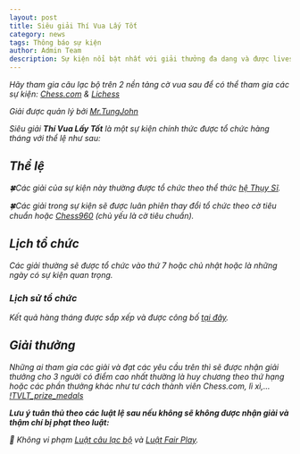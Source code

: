 ```yaml
---
layout: post
title: Siêu giải Thí Vua Lấy Tốt
category: news
tags: Thông báo sự kiện
author: Admin Team
description: Sự kiện nổi bật nhất với giải thưởng đa dang và được livestream trực tiếp trên Youtube
---
```


<i>Hãy tham gia câu lạc bộ trên 2 nền tảng cờ vua sau để có thể tham gia các sự kiện: [Chess.com](https://link.chess.com/club/0CVQh6) & [Lichess](https://lichess.org/team/thi-vua-lay-tot-tungjohn-playing-chess)

*Giải được quản lý bởi [Mr.TungJohn](/leaders#owner)*

Siêu giải <b>Thí Vua Lấy Tốt</b> là một sự kiện chính thức được tổ chức hàng tháng với thể lệ như sau:

## Thể lệ

🍀Các giải của sự kiện này thường được tổ chức theo thể thức [hệ Thụy Sĩ](https://www.chess.com/terms/swiss-chess).

🍀Các giải trong sự kiện sẽ được luân phiên thay đổi tổ chức theo cờ tiêu chuẩn hoặc [Chess960](https://chess.com/article/chess-variants#Chess960) (chủ yếu là cờ tiêu chuẩn).

## Lịch tổ chức

Các giải thường sẽ được tổ chức vào thứ 7 hoặc chủ nhật hoặc là những ngày có sự kiện quan trọng.

### Lịch sử tổ chức

Kết quả hàng tháng được sắp xếp và được công bố [tại đây](/events/tournaments/tvlt).

## Giải thưởng

Những ai tham gia các giải và đạt các yêu cầu trên thì sẽ được nhận giải thưởng cho 3 người có điểm cao nhất thường là huy chương theo thứ hạng hoặc các phần thưởng khác như tư cách thành viên Chess.com, lì xì,...
[!TVLT_prize_medals](/images/news/2025/09/09/tvlt-medal.jpg)

__Lưu ý tuân thủ theo các luật lệ sau nếu không sẽ không được nhận giải và thậm chí bị phạt theo luật:__

🚫 Không vi phạm [Luật câu lạc bộ](https://chess.com/news/quy-dinh-cua-clb-tungjohn-playing-chess-7-2024) và [Luật Fair Play](https://chess.com/news/luat-choi-cong-bang-cua-clb-thi-vua-lay-tot).

